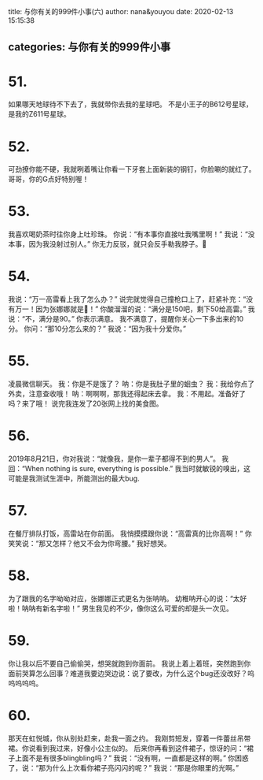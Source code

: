 title: 与你有关的999件小事(六)
author: nana&youyou
date: 2020-02-13 15:15:38

categories: 与你有关的999件小事
---

# 51.

如果哪天地球待不下去了，我就带你去我的星球吧。
不是小王子的B612号星球，是我的Z611号星球。<!-- more -->

# 52.

可劲撩你能不硬，我就咧着嘴让你看一下牙套上面新装的钢钉，你脸唰的就红了。
哥哥，你的G点好特别喔！

# 53.

我喜欢喝奶茶时往你身上吐珍珠。
你说：“有本事你直接吐我嘴里啊！”
我说：“没本事，因为我没射过别人。”
你无力反驳，就只会反手勒我脖子。😤

# 54.

我说：“万一高雷看上我了怎么办？”
说完就觉得自己撞枪口上了，赶紧补充：“没有万一！因为张娜娜就是💯！”
你酸溜溜的说：“满分是150吧，剩下50给高雷。”
我说：“不，满分是90。”
你表示满意。
我不满意了，提醒你关心一下多出来的10分。
你问：“那10分怎么来的？”
我说：“因为我十分爱你。”

# 55.

凌晨微信聊天。
我：你是不是饿了？
呐：你是我肚子里的蛔虫？
我：我给你点了外卖，注意查收哦！
呐：啊啊啊，那我还得起床去拿。
我：不用起。准备好了吗？来了哦！
说完我连发了20张网上找的美食图。

# 56.

2019年8月21日，你对我说：“就像我，是你一辈子都得不到的男人”。
我回：“When nothing is sure, everything is possible.”
我当时就敏锐的嗅出，这可能是我测试生涯中，所能测出的最大bug.

# 57.

在餐厅排队打饭，高雷站在你前面。
我悄摸摸跟你说：“高雷真的比你高啊！”
你笑笑说：“那又怎样？他又不会为你弯腰。”
我好想哭。

# 58.

为了跟我的名字呦呦对应，张娜娜正式更名为张呐呐。
幼稚呐开心的说：“太好啦！呐呐有新名字啦！”
男生我见的不少，像你这么可爱的却是头一次见。

# 59.

你让我以后不要自己偷偷哭，想哭就跑到你面前。
我说上着上着班，突然跑到你面前哭算怎么回事？难道我要边哭边说：说了要改，为什么这个bug还没改好？呜呜呜呜呜。

# 60.

那天在虹悦城，你从别处赶来，赴我一面之约。
我刚剪短发，穿着一件蕾丝吊带裙。你说看到我过来，好像小公主似的。
后来你再看到这件裙子，惊讶的问：“裙子上面不是有很多blingbling吗？”
我说：“没有啊，一直都是这样的啊。”
你困惑了，说：“那为什么上次看你裙子亮闪闪的呢？”
我说：“那是你眼里的光啊。”